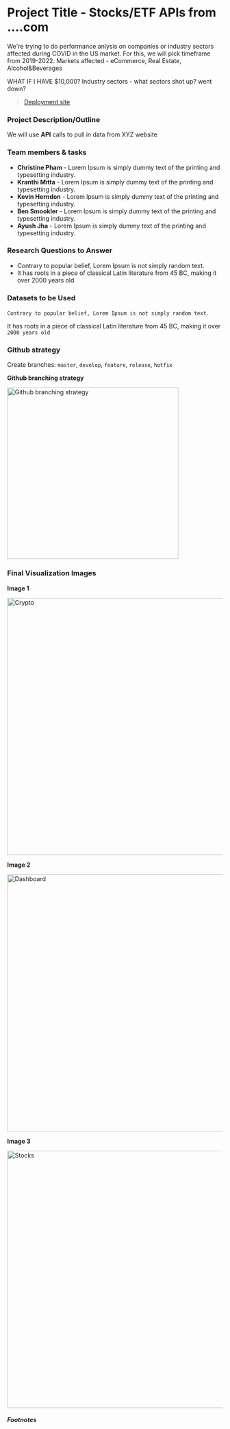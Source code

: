 # Project Title - Stocks/ETF APIs from ....com
We're trying to do performance anlysis on companies or industry sectors affected during COVID in the US market. For this, we will pick timeframe from 2019-2022.
Markets affected - eCommerce, Real Estate, Alcohol&Beverages

WHAT IF I HAVE $10,000?
Industry sectors - what sectors shot up? went down?

> [Deployment site](https://www.google.com "Project 01")

### Project Description/Outline
We will use **API** calls to pull in data from XYZ website

### Team members & tasks
- **Christine Pham** - Lorem Ipsum is simply dummy text of the printing and typesetting industry.
- **Kranthi Mitta** - Lorem Ipsum is simply dummy text of the printing and typesetting industry.
- **Kevin Herndon** - Lorem Ipsum is simply dummy text of the printing and typesetting industry.
- **Ben Smookler** - Lorem Ipsum is simply dummy text of the printing and typesetting industry.
- **Ayush Jha** - Lorem Ipsum is simply dummy text of the printing and typesetting industry.

### Research Questions to Answer
- Contrary to popular belief, Lorem Ipsum is not simply random text.
- It has roots in a piece of classical Latin literature from 45 BC, making it over 2000 years old

### Datasets to be Used
```Contrary to popular belief, Lorem Ipsum is not simply random text```. 

It has roots in a piece of classical Latin literature from 45 BC, making it over `2000 years old`

### Github strategy
Create branches: `master`, `develop`, `feature`, `release`, `hotfix`

**Github branching strategy**


<img src="https://www.flagship.io/wp-content/uploads/gitflow-branching-strategy.png" alt="Github branching strategy" width="400" height="">

### Final Visualization Images

**Image 1**


<img src="https://imageio.forbes.com/specials-images/dam/imageserve/1135926485/0x0.jpg?format=jpg&width=1200" alt="Crypto" width="600" height="">

**Image 2**


<img src="https://static.infragistics.com/marketing/reveal/solutions/crypto-analytics/reveal-solution-crypto-analytics-portfolio-dashboard-768.jpg" alt="Dashboard" width="600" height="">


**Image 3**


<img src="https://www.bankrate.com/2019/03/22142110/How-to-trade-stocks.jpg" alt="Stocks" width="600" height="">

##### Footnotes